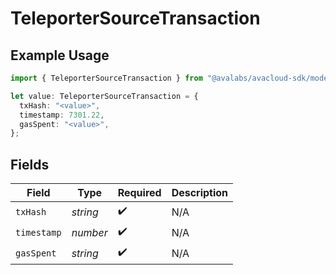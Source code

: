 # TeleporterSourceTransaction

## Example Usage

```typescript
import { TeleporterSourceTransaction } from "@avalabs/avacloud-sdk/models/components";

let value: TeleporterSourceTransaction = {
  txHash: "<value>",
  timestamp: 7301.22,
  gasSpent: "<value>",
};
```

## Fields

| Field              | Type               | Required           | Description        |
| ------------------ | ------------------ | ------------------ | ------------------ |
| `txHash`           | *string*           | :heavy_check_mark: | N/A                |
| `timestamp`        | *number*           | :heavy_check_mark: | N/A                |
| `gasSpent`         | *string*           | :heavy_check_mark: | N/A                |